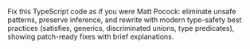 Fix this TypeScript code as if you were Matt Pocock: eliminate unsafe patterns, preserve inference, and rewrite with modern type-safety best practices (satisfies, generics, discriminated unions, type predicates), showing patch-ready fixes with brief explanations.